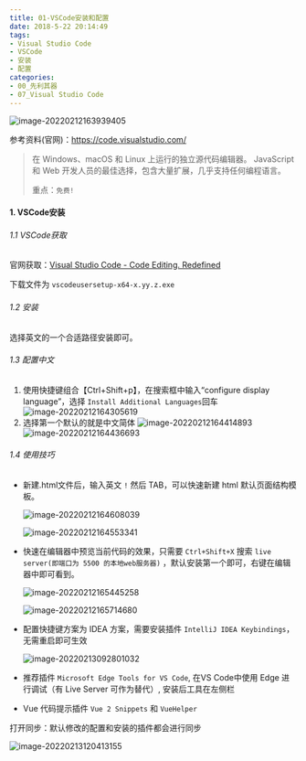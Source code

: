 ```yaml
---
title: 01-VSCode安装和配置
date: 2018-5-22 20:14:49
tags: 
- Visual Studio Code
- VSCode
- 安装
- 配置
categories:
- 00_先利其器
- 07_Visual Studio Code
---
```




![image-20220212163939405](https://jy-imgs.oss-cn-beijing.aliyuncs.com/img/20220212163940.png)

参考资料(官网)：https://code.visualstudio.com/

> 在 Windows、macOS 和 Linux 上运行的独立源代码编辑器。 JavaScript 和 Web 开发人员的最佳选择，包含大量扩展，几乎支持任何编程语言。
>
> 重点：`免费!`

#### 1. VSCode安装

###### 1.1 VSCode获取
官网获取：[Visual Studio Code - Code Editing. Redefined](https://code.visualstudio.com/)

下载文件为 `vscodeusersetup-x64-x.yy.z.exe`


###### 1.2 安装

选择英文的一个合适路径安装即可。

###### 1.3 配置中文

1. 使用快捷键组合【Ctrl+Shift+p】，在搜索框中输入“configure display language”，选择 `Install Additional Languages`回车
   ![image-20220212164305619](https://jy-imgs.oss-cn-beijing.aliyuncs.com/img/20220212164306.png)
2. 选择第一个默认的就是中文简体
   ![image-20220212164414893](https://jy-imgs.oss-cn-beijing.aliyuncs.com/img/20220212164416.png)
   ![image-20220212164436693](https://jy-imgs.oss-cn-beijing.aliyuncs.com/img/20220212164437.png)

###### 1.4 使用技巧

* 新建.html文件后，输入英文 `!` 然后 TAB，可以快速新建 html 默认页面结构模板。

  ![image-20220212164608039](https://jy-imgs.oss-cn-beijing.aliyuncs.com/img/20220212164609.png)

  ![image-20220212164553341](https://jy-imgs.oss-cn-beijing.aliyuncs.com/img/20220212164554.png)

* 快速在编辑器中预览当前代码的效果，只需要 `Ctrl+Shift+X` 搜索 `live server(即端口为 5500 的本地web服务器)` ，默认安装第一个即可，右键在编辑器中即可看到。

  ![image-20220212165445258](https://jy-imgs.oss-cn-beijing.aliyuncs.com/img/20220212165446.png)

  ![image-20220212165714680](https://jy-imgs.oss-cn-beijing.aliyuncs.com/img/20220212165716.png)

* 配置快捷键方案为 IDEA 方案，需要安装插件 `IntelliJ IDEA Keybindings`，无需重启即可生效

  ![image-20220213092801032](https://jy-imgs.oss-cn-beijing.aliyuncs.com/img/20220213092802.png)

* 推荐插件 `Microsoft Edge Tools for VS Code`,  在VS Code中使用 Edge 进行调试（有 Live Server 可作为替代）, 安装后工具在左侧栏
* Vue 代码提示插件 `Vue 2 Snippets` 和 `VueHelper`



打开同步：默认修改的配置和安装的插件都会进行同步

![image-20220213120413155](https://jy-imgs.oss-cn-beijing.aliyuncs.com/img/20220213120415.png)